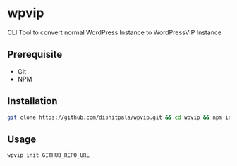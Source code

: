# wpvip
CLI Tool to convert normal WordPress Instance to WordPressVIP Instance

## Prerequisite

- Git
- NPM

## Installation

```bash
git clone https://github.com/dishitpala/wpvip.git && cd wpvip && npm install && npm install -g
```

## Usage

```bash
wpvip init GITHUB_REPO_URL
```
